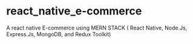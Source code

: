 # react_native_e-commerce
A react native E-commerce using MERN STACK ( React Native, Node.Js, Express.Js, MongoDB, and Redux Toolkit)
